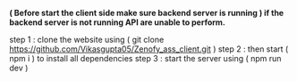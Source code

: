 **( Before start the client side make sure backend server is running ) if the backend server is not running API are unable to  perform.**

step 1 : clone the website using  ( git clone https://github.com/Vikasgupta05/Zenofy_ass_client.git )
step 2 : then start ( npm i  ) to install all dependencies
step 3 : start the server using ( npm run dev )
